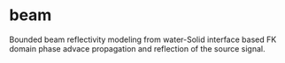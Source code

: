 # beam
Bounded beam reflectivity modeling from water-Solid interface based FK domain phase advace propagation and reflection of the source signal.
